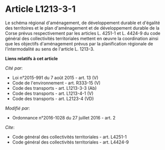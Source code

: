 # Article L1213-3-1

Le schéma régional d'aménagement, de développement durable et d'égalité des territoires et le plan d'aménagement et de
développement durable de la Corse prévus respectivement par les articles  L. 4251-1 et  L. 4424-9 du code général des
collectivités territoriales mettent en œuvre la coordination ainsi que les objectifs d'aménagement prévus par la
planification régionale de l'intermodalité au sens de l'article L. 1213-3.

**Liens relatifs à cet article**

_Cité par_:

  - Loi n°2015-991 du 7 août 2015 - art. 13 (V)
  - Code de l'environnement - art. R333-15 (V)
  - Code des transports - art. L1213-3-3 (Ab)
  - Code des transports - art. L1213-4-1 (V)
  - Code des transports - art. L2123-4 (VD)

_Modifié par_:

  - Ordonnance n°2016-1028 du 27 juillet 2016 - art. 2

_Cite_:

  - Code général des collectivités territoriales - art. L4251-1
  - Code général des collectivités territoriales - art. L4424-9
